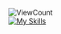 ![ViewCount](https://views.whatilearened.today/views/github/Cyvid7-Darus10/Cyvid7-Darus10.svg?cache=remove) <br>
[![My Skills](https://skillicons.dev/icons?i=js,html,css,ruby,php,py,react,rails,mysql)](https://skillicons.dev)
<!-- ![About Me](https://github.com/Cyvid7-Darus10/Cyvid7-Darus10/blob/master/intro.gif) -->

<!-- ![Cyrus' github stats](https://github-readme-stats.vercel.app/api?username=Cyvid7-Darus10&count_private=true&show_icons=true&theme=radical) -->

